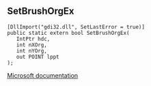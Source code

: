 ## SetBrushOrgEx

```
[DllImport("gdi32.dll", SetLastError = true)]
public static extern bool SetBrushOrgEx(
   IntPtr hdc,
   int nXOrg,
   int nYOrg,
   out POINT lppt
);
```

[Microsoft documentation](https://docs.microsoft.com/en-us/windows/win32/api/wingdi/nf-wingdi-setbrushorgex)
